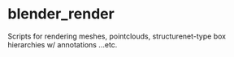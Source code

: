 # blender_render
Scripts for rendering meshes, pointclouds, structurenet-type box hierarchies w/ annotations ...etc.
